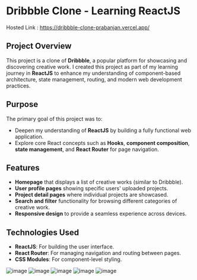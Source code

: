 # Dribbble Clone - Learning ReactJS

Hosted Link : https://dribbble-clone-prabanjan.vercel.app/

## Project Overview
This project is a clone of **Dribbble**, a popular platform for showcasing and discovering creative work. I created this project as part of my learning journey in **ReactJS** to enhance my understanding of component-based architecture, state management, routing, and modern web development practices.

## Purpose
The primary goal of this project was to:
- Deepen my understanding of **ReactJS** by building a fully functional web application.
- Explore core React concepts such as **Hooks**, **component composition**, **state management**, and **React Router** for page navigation.

## Features
- **Homepage** that displays a list of creative works (similar to Dribbble).
- **User profile pages** showing specific users' uploaded projects.
- **Project detail pages** where individual projects are showcased.
- **Search and filter** functionality for browsing different categories of creative work.
- **Responsive design** to provide a seamless experience across devices.

## Technologies Used
- **ReactJS**: For building the user interface.
- **React Router**: For managing navigation and routing between pages.
- **CSS Modules**: For component-level styling.

![image](https://github.com/user-attachments/assets/9e07835a-0372-42cf-be4a-5e228233a9c6)
![image](https://github.com/user-attachments/assets/2866b399-ea9f-4ab6-934c-fdcffa6e6d32)
![image](https://github.com/user-attachments/assets/f780f510-5b0f-4aaa-8e7f-8f382111eb9b)
![image](https://github.com/user-attachments/assets/347ca186-c58a-4481-bfea-1c34499a69f7)
![image](https://github.com/user-attachments/assets/2aa0372d-1491-45a1-9d38-fce3a3468338)

